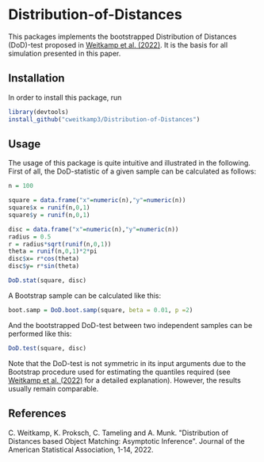 # Distribution-of-Distances

This packages implements the bootstrapped Distribution of Distances (DoD)-test proposed in [Weitkamp et al. (2022)](https://www.tandfonline.com/doi/abs/10.1080/01621459.2022.2127360).
It is the basis for all simulation presented in this paper.

## Installation

In order to install this package, run

```R
library(devtools)
install_github("cweitkamp3/Distribution-of-Distances")
```
## Usage
The usage of this package is quite intuitive and illustrated in the following. First of all, the DoD-statistic of a given sample can be calculated as follows: 
```R
n = 100

square = data.frame("x"=numeric(n),"y"=numeric(n))
square$x = runif(n,0,1)
square$y = runif(n,0,1)

disc = data.frame("x"=numeric(n),"y"=numeric(n))
radius = 0.5
r = radius*sqrt(runif(n,0,1))
theta = runif(n,0,1)*2*pi
disc$x= r*cos(theta)
disc$y= r*sin(theta)

DoD.stat(square, disc)
```
A Bootstrap sample can be calculated like this:
```R
boot.samp = DoD.boot.samp(square, beta = 0.01, p =2)
```
And the bootstrapped DoD-test between two independent samples can be performed like this:
```R
DoD.test(square, disc)
```
Note that the DoD-test is not symmetric in its input arguments due to the Bootstrap procedure used for estimating the quantiles required (see [Weitkamp et al. (2022)](https://www.tandfonline.com/doi/abs/10.1080/01621459.2022.2127360) for a detailed explanation). 
However, the results usually remain comparable.

## References
C. Weitkamp, K. Proksch, C. Tameling and A. Munk. "Distribution of Distances based Object Matching: Asymptotic Inference". Journal of the American Statistical Association, 1-14, 2022.
